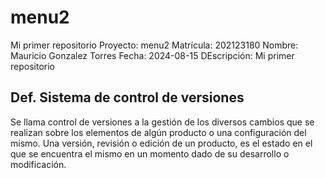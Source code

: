 # menu2
Mi primer repositorio
Proyecto: menu2
Matrícula:	202123180
Nombre:		Mauricio Gonzalez Torres
Fecha: 		2024-08-15
DEscripción:    Mi primer repositorio
## Def. Sistema de control de versiones
Se llama control de versiones a la gestión de los diversos cambios que se realizan sobre los elementos de algún producto o una configuración del mismo. Una versión, revisión o edición de un producto, es el estado en el que se encuentra el mismo en un momento dado de su desarrollo o modificación.
